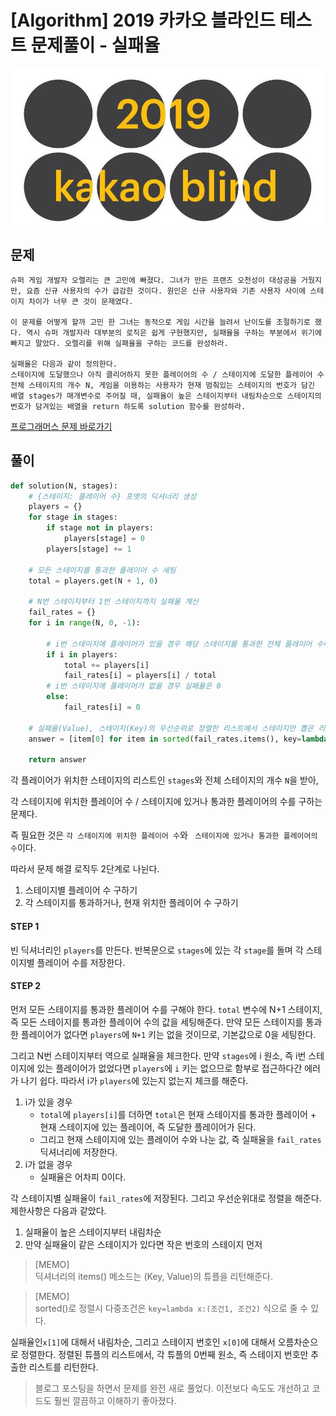 # [Algorithm] 2019 카카오 블라인드 테스트 문제풀이 - 실패율

![2019 카카오 블라인드 테스트](./image.jpeg)
<!-- [##_Image|kage@cgGpEl/btqZn1tqZrF/MCYgvJB7TGL6JY1OHw43yK/img.jpg|alignCenter|width="100%"|_##] -->

## 문제

```text
슈퍼 게임 개발자 오렐리는 큰 고민에 빠졌다. 그녀가 만든 프랜즈 오천성이 대성공을 거뒀지만, 요즘 신규 사용자의 수가 급감한 것이다. 원인은 신규 사용자와 기존 사용자 사이에 스테이지 차이가 너무 큰 것이 문제였다.

이 문제를 어떻게 할까 고민 한 그녀는 동적으로 게임 시간을 늘려서 난이도를 조절하기로 했다. 역시 슈퍼 개발자라 대부분의 로직은 쉽게 구현했지만, 실패율을 구하는 부분에서 위기에 빠지고 말았다. 오렐리를 위해 실패율을 구하는 코드를 완성하라.

실패율은 다음과 같이 정의한다.
스테이지에 도달했으나 아직 클리어하지 못한 플레이어의 수 / 스테이지에 도달한 플레이어 수
전체 스테이지의 개수 N, 게임을 이용하는 사용자가 현재 멈춰있는 스테이지의 번호가 담긴 배열 stages가 매개변수로 주어질 때, 실패율이 높은 스테이지부터 내림차순으로 스테이지의 번호가 담겨있는 배열을 return 하도록 solution 함수를 완성하라.
```

[프로그래머스 문제 바로가기](https://programmers.co.kr/learn/courses/30/lessons/42889)


## 풀이

```python
def solution(N, stages):
    # {스테이지: 플레이어 수} 포맷의 딕셔너리 생성
    players = {}
    for stage in stages:
        if stage not in players:
            players[stage] = 0
        players[stage] += 1

    # 모든 스테이지를 통과한 플레이어 수 세팅
    total = players.get(N + 1, 0)

    # N번 스테이지부터 1번 스테이지까지 실패율 계산
    fail_rates = {}
    for i in range(N, 0, -1):

        # i번 스테이지에 플레이어가 있을 경우 해당 스테이지를 통과한 전체 플레이어 수에 더한 후 실패율 계산
        if i in players:
            total += players[i]
            fail_rates[i] = players[i] / total
        # i번 스테이지에 플레이어가 없을 경우 실패율은 0
        else:
            fail_rates[i] = 0

    # 실패율(Value), 스테이지(Key)의 우선순위로 정렬한 리스트에서 스테이지만 뽑은 리스트 생성
    answer = [item[0] for item in sorted(fail_rates.items(), key=lambda x: (-x[1], x[0]))]

    return answer
```

각 플레이어가 위치한 스테이지의 리스트인 `stages`와 전체 스테이지의 개수 `N`을 받아,

각 스테이지에 위치한 플레이어 수 / 스테이지에 있거나 통과한 플레이어의 수를 구하는 문제다.

즉 필요한 것은 `각 스테이지에 위치한 플레이어 수`와 ` 스테이지에 있거나 통과한 플레이어의 수`이다.

따라서 문제 해결 로직두 2단계로 나뉜다.

1. 스테이지별 플레이어 수 구하기
2. 각 스테이지를 통과하거나, 현재 위치한 플레이어 수 구하기

#### STEP 1

빈 딕셔너리인 `players`를 만든다. 반복문으로 `stages`에 있는 각 `stage`를 돌며 각 스테이지별 플레이어 수를 저장한다.

#### STEP 2

먼저 모든 스테이지를 통과한 플레이어 수를 구해야 한다. `total` 변수에 N+1 스테이지, 즉 모든 스테이지를 통과한 플레이어 수의 값을 세팅해준다. 만약 모든 스테이지를 통과한 플레이어가 없다면 `players`에 `N+1` 키는 없을 것이므로, 기본값으로 0을 세팅한다.

그리고 N번 스테이지부터 역으로 실패율을 체크한다. 만약 `stages`에 i 원소, 즉 i번 스테이지에 있는 플레이어가 없었다면 `players`에 `i` 키는 없으므로 함부로 접근하다간 에러가 나기 쉽다. 따라서 i가 `players`에 있는지 없는지 체크를 해준다.

1) i가 있을 경우
	- `total`에 `players[i]`를 더하면 `total`은 현재 스테이지를 통과한 플레이어 + 현재 스테이지에 있는 플레이어, 즉 도달한 플레이어가 된다.
	- 그리고 현재 스테이지에 있는 플레이어 수와 나눈 값, 즉 실패율을 `fail_rates` 딕셔너리에 저장한다.
2) i가 없을 경우
	- 실패율은 어차피 0이다. 

각 스테이지별 실패율이 `fail_rates`에 저장된다. 그리고 우선순위대로 정렬을 해준다. 제한사항은 다음과 같았다.

1. 실패율이 높은 스테이지부터 내림차순
2. 만약 실패율이 같은 스테이지가 있다면 작은 번호의 스테이지 먼저


> [MEMO]  
> 딕셔너리의 items() 메소드는 (Key, Value)의 튜플을 리턴해준다.

> [MEMO]  
> sorted()로 정렬시 다중조건은 `key=lambda x:(조건1, 조건2)` 식으로 줄 수 있다.

실패율인`x[1]`에 대해서 내림차순, 그리고 스테이지 번호인 `x[0]`에 대해서 오름차순으로 정렬한다. 정렬된 튜플의 리스트에서, 각 튜플의 0번째 원소, 즉 스테이지 번호만 추출한 리스트를 리턴한다. 

> 블로그 포스팅을 하면서 문제를 완전 새로 풀었다. 이전보다 속도도 개선하고 코드도 훨씬 깔끔하고 이해하기 좋아졌다.
